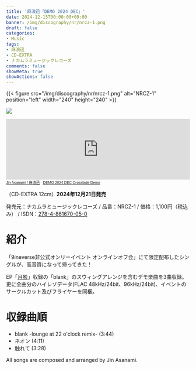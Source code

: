 ```yaml
---
title: '麻浪迅「DEMO 2024 DEC」'
date: 2024-12-15T00:00:00+09:00
banner: /img/discography/nr/nrcz-1.png
draft: false
categories:
- Music
tags:
- 麻浪迅
- CD-EXTRA
- ナカムラミュージックレコーズ
comments: false
showMeta: true
showActions: false
---
```


{{< figure src="/img/discography/nr/nrcz-1.png" alt="NRCZ-1" position="left" width="240" height="240" >}}

<a href="https://nmimusic.booth.pm/items/6371255" target="_blank"><img src="/img/banner/nmi_music_store.png"></a>

<iframe width="100%" height="166" scrolling="no" frameborder="no" allow="autoplay" src="https://w.soundcloud.com/player/?url=https%3A//api.soundcloud.com/tracks/1969887727&color=%234ec8ca&auto_play=false&hide_related=false&show_comments=true&show_user=true&show_reposts=false&show_teaser=true"></iframe><div style="font-size: 10px; color: #cccccc;line-break: anywhere;word-break: normal;overflow: hidden;white-space: nowrap;text-overflow: ellipsis; font-family: Interstate,Lucida Grande,Lucida Sans Unicode,Lucida Sans,Garuda,Verdana,Tahoma,sans-serif;font-weight: 100;"><a href="https://soundcloud.com/hayatehay" title="Jin Asanami / 麻浪迅">Jin Asanami / 麻浪迅</a> · <a href="https://soundcloud.com/hayatehay/demo-2024-dec-crossfade-demo" title="DEMO 2024 DEC Crossfade Demo" target="_blank">DEMO 2024 DEC Crossfade Demo</a></div>

（CD-EXTRA 12cm）**2024年12月21日発売**

発売元：ナカムラミュージックレコーズ / 品番：NRCZ-1 / 価格：1,100円（税込み） / ISDN：[278-4-861670-05-0](https://isdn.jp/2784861670050)

# 紹介
「9ineverse非公式オンリーイベント オンラインオフ会」にて限定配布したシングルが、高音質になって帰ってきた！

EP「[月影](/music/nrch-1)」収録の「blank」のスウィングアレンジを含むデモ楽曲を3曲収録。更に全曲分のハイレゾデータ(FLAC 48kHz/24bit、96kHz/24bit)、イベントのサークルカット及びフライヤーを同梱。

# 収録曲順
- blank -lounge at 22 o'clock remix- (3:44)
- ネオン (4:11)
- 触れて (3:28)

All songs are composed and arranged by Jin Asanami.
